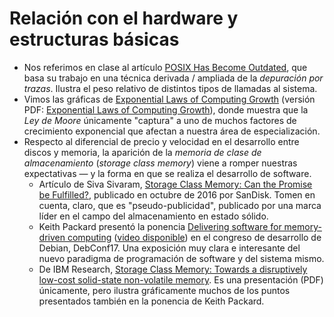 # Relación con el hardware y estructuras básicas

- Nos referimos en clase al artículo
  [POSIX Has Become Outdated](http://www.cs.columbia.edu/~vatlidak/resources/POSIXmagazine.pdf),
  que basa su trabajo en una técnica derivada / ampliada de la
  _depuración por trazas_. Ilustra el peso relativo de distintos tipos
  de llamadas al sistema.
- Vimos las gráficas de
  [Exponential Laws of Computing Growth](http://cacm.acm.org/magazines/2017/1/211094-exponential-laws-of-computing-growth/fulltext)
  (versión PDF:
  [Exponential Laws of Computing Growth](http://cacm.acm.org/magazines/2017/1/211094-exponential-laws-of-computing-growth/pdf)),
  donde muestra que la _Ley de Moore_ únicamente "captura" a uno de
  muchos factores de crecimiento exponencial que afectan a nuestra
  área de especialización.
- Respecto al diferencial de precio y velocidad en el desarrollo entre
  discos y memoria, la aparición de la _memoria de clase de
  almacenamiento_ (_storage class memory_) viene a romper nuestras
  expectativas — y la forma en que se realiza el desarrollo de
  software.
  - Artículo de Siva Sivaram,
    [Storage Class Memory: Can the Promise be Fulfilled?](https://itblog.sandisk.com/storage-class-memory-3d-nand-lessons/),
    publicado en octubre de 2016 por SanDisk. Tomen en cuenta, claro,
    que es "pseudo-publicidad", publicado por una marca líder en el
    campo del almacenamiento en estado sólido.
  - Keith Packard presentó la ponencia
    [Delivering software for memory-driven computing](https://debconf17.debconf.org/talks/206/)
    ([video disponible](https://gensho.ftp.acc.umu.se/pub/debian-meetings/2017/debconf17/delivering-software-for-memory-driven-co.vp8.webm))
    en el congreso de desarrollo de Debian, DebConf17. Una exposición
    muy clara e interesante del nuevo paradigma de programación de
    software y del sistema mismo.
  - De IBM Research,
    [Storage Class Memory: Towards a disruptively low-cost solid-state non-volatile memory](http://nvmw.ucsd.edu/2010/documents/Burr_Geroffrey.pdf). Es
    una presentación (PDF) únicamente, pero ilustra gráficamente muchos de
    los puntos presentados también en la ponencia de Keith Packard.
